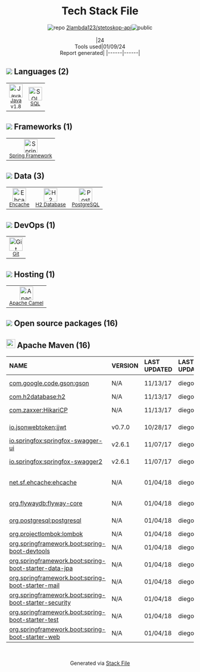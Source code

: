 <!--
&lt;--- Readme.md Snippet without images Start ---&gt;
## Tech Stack
2lambda123/stetoskop-api is built on the following main stack:

- [Java](https://www.java.com) – Languages
- [PostgreSQL](http://www.postgresql.org/) – Databases
- [Spring Framework](https://spring.io/projects/spring-framework) – Frameworks (Full Stack)
- [SQL](https://en.wikipedia.org/wiki/SQL) – Languages
- [Ehcache](http://ehcache.org/) – Cache
- [H2 Database](http://www.h2database.com/) – Databases
- [Apache Camel](https://camel.apache.org/) – Platform as a Service

Full tech stack [here](/techstack.md)

&lt;--- Readme.md Snippet without images End ---&gt;

&lt;--- Readme.md Snippet with images Start ---&gt;
## Tech Stack
2lambda123/stetoskop-api is built on the following main stack:

- <img width='25' height='25' src='https://img.stackshare.io/service/995/K85ZWV2F.png' alt='Java'/> [Java](https://www.java.com) – Languages
- <img width='25' height='25' src='https://img.stackshare.io/service/1028/ASOhU5xJ.png' alt='PostgreSQL'/> [PostgreSQL](http://www.postgresql.org/) – Databases
- <img width='25' height='25' src='https://img.stackshare.io/service/2006/spring-framework-project-logo.png' alt='Spring Framework'/> [Spring Framework](https://spring.io/projects/spring-framework) – Frameworks (Full Stack)
- <img width='25' height='25' src='https://img.stackshare.io/service/2271/default_068d33483bba6b81ee13fbd4dc7aab9780896a54.png' alt='SQL'/> [SQL](https://en.wikipedia.org/wiki/SQL) – Languages
- <img width='25' height='25' src='https://img.stackshare.io/service/3093/EhcacheTwitterIcon.png' alt='Ehcache'/> [Ehcache](http://ehcache.org/) – Cache
- <img width='25' height='25' src='https://img.stackshare.io/service/3105/h2-logo_square_400x400.png' alt='H2 Database'/> [H2 Database](http://www.h2database.com/) – Databases
- <img width='25' height='25' src='https://img.stackshare.io/service/3276/xWt1RFo6_400x400.jpg' alt='Apache Camel'/> [Apache Camel](https://camel.apache.org/) – Platform as a Service

Full tech stack [here](/techstack.md)

&lt;--- Readme.md Snippet with images End ---&gt;
-->
<div align="center">

# Tech Stack File
![](https://img.stackshare.io/repo.svg "repo") [2lambda123/stetoskop-api](https://github.com/2lambda123/stetoskop-api)![](https://img.stackshare.io/public_badge.svg "public")
<br/><br/>
|24<br/>Tools used|01/09/24 <br/>Report generated|
|------|------|
</div>

## <img src='https://img.stackshare.io/languages.svg'/> Languages (2)
<table><tr>
  <td align='center'>
  <img width='36' height='36' src='https://img.stackshare.io/service/995/K85ZWV2F.png' alt='Java'>
  <br>
  <sub><a href="https://www.java.com">Java</a></sub>
  <br>
  <sub>v1.8</sub>
</td>

<td align='center'>
  <img width='36' height='36' src='https://img.stackshare.io/service/2271/default_068d33483bba6b81ee13fbd4dc7aab9780896a54.png' alt='SQL'>
  <br>
  <sub><a href="https://en.wikipedia.org/wiki/SQL">SQL</a></sub>
  <br>
  <sub></sub>
</td>

</tr>
</table>

## <img src='https://img.stackshare.io/frameworks.svg'/> Frameworks (1)
<table><tr>
  <td align='center'>
  <img width='36' height='36' src='https://img.stackshare.io/service/2006/spring-framework-project-logo.png' alt='Spring Framework'>
  <br>
  <sub><a href="https://spring.io/projects/spring-framework">Spring Framework</a></sub>
  <br>
  <sub></sub>
</td>

</tr>
</table>

## <img src='https://img.stackshare.io/databases.svg'/> Data (3)
<table><tr>
  <td align='center'>
  <img width='36' height='36' src='https://img.stackshare.io/service/3093/EhcacheTwitterIcon.png' alt='Ehcache'>
  <br>
  <sub><a href="http://ehcache.org/">Ehcache</a></sub>
  <br>
  <sub></sub>
</td>

<td align='center'>
  <img width='36' height='36' src='https://img.stackshare.io/service/3105/h2-logo_square_400x400.png' alt='H2 Database'>
  <br>
  <sub><a href="http://www.h2database.com/">H2 Database</a></sub>
  <br>
  <sub></sub>
</td>

<td align='center'>
  <img width='36' height='36' src='https://img.stackshare.io/service/1028/ASOhU5xJ.png' alt='PostgreSQL'>
  <br>
  <sub><a href="http://www.postgresql.org/">PostgreSQL</a></sub>
  <br>
  <sub></sub>
</td>

</tr>
</table>

## <img src='https://img.stackshare.io/devops.svg'/> DevOps (1)
<table><tr>
  <td align='center'>
  <img width='36' height='36' src='https://img.stackshare.io/service/1046/git.png' alt='Git'>
  <br>
  <sub><a href="http://git-scm.com/">Git</a></sub>
  <br>
  <sub></sub>
</td>

</tr>
</table>

## <img src='https://img.stackshare.io/hosting.svg'/> Hosting (1)
<table><tr>
  <td align='center'>
  <img width='36' height='36' src='https://img.stackshare.io/service/3276/xWt1RFo6_400x400.jpg' alt='Apache Camel'>
  <br>
  <sub><a href="https://camel.apache.org/">Apache Camel</a></sub>
  <br>
  <sub></sub>
</td>

</tr>
</table>


## <img src='https://img.stackshare.io/group.svg' /> Open source packages (16)</h2>

## <img width='24' height='24' src='https://img.stackshare.io/package_manager/977/default_9833f2ef0bbc2a946b4cc5e9307264033361076b.png'/> Apache Maven (16)

|NAME|VERSION|LAST UPDATED|LAST UPDATED BY|LICENSE|VULNERABILITIES|
|:------|:------|:------|:------|:------|:------|
|[com.google.code.gson:gson](https://github.com/google/gson)|N/A|11/13/17|diegodifreitas |Apache-2.0|N/A|
|[com.h2database:h2](http://www.h2database.com)|N/A|11/13/17|diegodifreitas |MIT-feh|N/A|
|[com.zaxxer:HikariCP](https://github.com/brettwooldridge/HikariCP)|N/A|11/13/17|diegodifreitas |Apache-2.0|N/A|
|[io.jsonwebtoken:jjwt]()|v0.7.0|10/28/17|diegodulval |Apache-2.0|N/A|
|[io.springfox:springfox-swagger-ui](https://github.com/springfox/springfox)|v2.6.1|11/07/17|diegodulval |Apache-2.0|N/A|
|[io.springfox:springfox-swagger2](https://github.com/springfox/springfox)|v2.6.1|11/07/17|diegodulval |Apache-2.0|N/A|
|[net.sf.ehcache:ehcache](http://ehcache.org)|N/A|01/04/18|diegodulval |Apache-2.0,QPL-1.0|N/A|
|[org.flywaydb:flyway-core](https://flywaydb.org)|N/A|01/04/18|diegodulval |Apache-2.0|N/A|
|[org.postgresql:postgresql](http://jdbc.postgresql.org)|N/A|01/04/18|diegodulval |BSD-2-Clause|N/A|
|[org.projectlombok:lombok](https://projectlombok.org)|N/A|01/04/18|diegodulval |MIT|N/A|
|[org.springframework.boot:spring-boot-devtools](https://projects.spring.io/spring-boot/#/spring-boot-parent/spring-boot-devtools)|N/A|01/04/18|diegodulval |Apache-2.0|N/A|
|[org.springframework.boot:spring-boot-starter-data-jpa](https://projects.spring.io/spring-boot/#/spring-boot-parent/spring-boot-starters/spring-boot-starter-data-jpa)|N/A|01/04/18|diegodulval |Apache-2.0|N/A|
|[org.springframework.boot:spring-boot-starter-mail](https://projects.spring.io/spring-boot/#/spring-boot-parent/spring-boot-starters/spring-boot-starter-mail)|N/A|01/04/18|diegodulval |Apache-2.0|N/A|
|[org.springframework.boot:spring-boot-starter-security](https://projects.spring.io/spring-boot/#/spring-boot-parent/spring-boot-starters/spring-boot-starter-security)|N/A|01/04/18|diegodulval |Apache-2.0|N/A|
|[org.springframework.boot:spring-boot-starter-test](https://projects.spring.io/spring-boot/#/spring-boot-parent/spring-boot-starters/spring-boot-starter-test)|N/A|01/04/18|diegodulval |Apache-2.0|N/A|
|[org.springframework.boot:spring-boot-starter-web](https://projects.spring.io/spring-boot/#/spring-boot-parent/spring-boot-starters/spring-boot-starter-web)|N/A|01/04/18|diegodulval |Apache-2.0|N/A|

<br/>
<div align='center'>

Generated via [Stack File](https://github.com/marketplace/stack-file)

